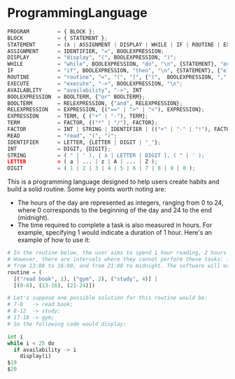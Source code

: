 # ProgrammingLanguage


```python
PROGRAM         = { BLOCK };
BLOCK           = { STATEMENT };
STATEMENT       = (λ | ASSIGNMENT | DISPLAY | WHILE | IF | ROUTINE | EXECUTE | CHECK_AVAILABLITY), "\n";
ASSIGNMENT      = IDENTIFIER, "=", BOOLEXPRESSION;
DISPLAY         = "display", "(", BOOLEXPRESSION, ")";
WHILE           = "while", BOOLEXPRESSION, "do", "\n", {STATEMENT}, "end", "\n";
IF              = "if", BOOLEXPRESSION, "then", "\n", {STATEMENT}, {"else", "\n", STATEMENT}, "end", "\n";
ROUTINE         = "routine", "=", "(", "[", {"(",  BOOLEXPRESSION, "," , TIME_NEEDED, ")"}, "]", "|" "[", {"(",  BOOLEXPRESSION, "," , BOOLEXPRESSION, ")"}, "]", ")", "\n";
EXECUTE         = "execute", "->", BOOLEXPRESSION, "\n";
AVAILABLITY     = "availability", "->", INT
BOOLEXPRESSION  = BOOLTERM, {"or" BOOLTERM};
BOOLTERM        = RELEXPRESSION, {"and", RELEXPRESSION};
RELEXPRESSION   = EXPRESSION, {("==" | ">" | "<"), EXPRESSION};
EXPRESSION      = TERM, { ("+" | "-"), TERM};
TERM            = FACTOR, {("*" | "/"), FACTOR};
FACTOR          = INT | STRING | IDENTIFIER | (("+" | "-" | "!"), FACTOR) | "(", BOOLEXPRESSION, ")" | READ;
READ            = "read", "(", ")";
IDENTIFIER      = LETTER, {LETTER | DIGIT | "_"};
INT             = DIGIT, {DIGIT};
STRING          = ( " | ' ), { λ | LETTER | DIGIT }, ( " | ' );
LETTER          = ( a | ... | z | A | ... | Z );
DIGIT           = ( 1 | 2 | 3 | 4 | 5 | 6 | 7 | 8 | 9 | 0 );
```

This is a programming language designed to help users create habits and build a solid routine. Some key points worth noting are:

* The hours of the day are represented as integers, ranging from 0 to 24, where 0 corresponds to the beginning of the day and 24 to the end (midnight).
* The time required to complete a task is also measured in hours. For example, specifying 1 would indicate a duration of 1 hour.
Here's an example of how to use it:


```python
# In the routine below, the user aims to spend 1 hour reading, 2 hours at the gym, and 4 hours studying.
# However, there are intervals where they cannot perform these tasks: from midnight to 6 in the morning,
# from 13:00 to 16:00, and from 21:00 to midnight. The software will organize the routine to accommodate these hour restrictions.
routine = (
  [("read book", 1), ("gym", 2), ("study", 4)] |
  [(0-6), (13-16), (21-24)])
```

```python
# Let's suppose one possible solution for this routine would be:
# 7-8   -> read book;
# 8-12  -> study;
# 17-18 -> gym;
# So the following code would display:

int i
while i < 25 do
  if availability -> i
    display(i)
$19
$20
```
